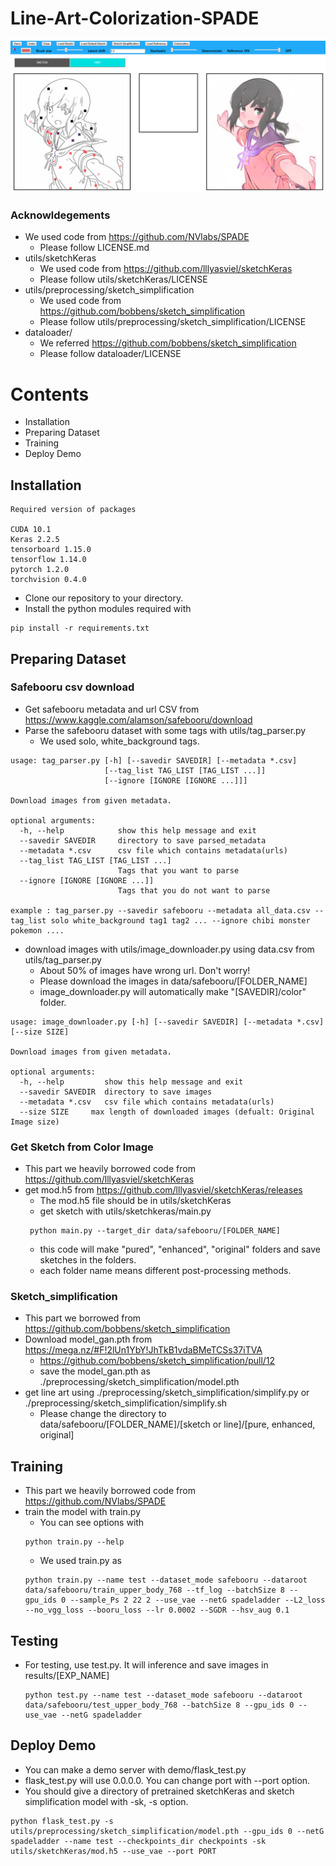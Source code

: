 # Line-Art-Colorization-SPADE
![teaser](md/demo.png)
### Acknowldegements
- We used code from https://github.com/NVlabs/SPADE
  - Please follow LICENSE.md
- utils/sketchKeras
  - We used code from https://github.com/lllyasviel/sketchKeras
  - Please follow utils/sketchKeras/LICENSE
- utils/preprocessing/sketch_simplification
  - We used code from https://github.com/bobbens/sketch_simplification
  - Please follow utils/preprocessing/sketch_simplification/LICENSE
- dataloader/
  - We referred https://github.com/bobbens/sketch_simplification
  - Please follow dataloader/LICENSE
# Contents
- Installation
- Preparing Dataset
- Training
- Deploy Demo
## Installation
```
Required version of packages

CUDA 10.1
Keras 2.2.5
tensorboard 1.15.0
tensorflow 1.14.0
pytorch 1.2.0
torchvision 0.4.0
```
- Clone our repository to your directory.
- Install the python modules required with
```
pip install -r requirements.txt
```
## Preparing Dataset
### Safebooru csv download
- Get safebooru metadata and url CSV from https://www.kaggle.com/alamson/safebooru/download
- Parse the safebooru dataset with some tags with utils/tag_parser.py
  - We used solo, white_background tags.
```
usage: tag_parser.py [-h] [--savedir SAVEDIR] [--metadata *.csv]
                     [--tag_list TAG_LIST [TAG_LIST ...]]
                     [--ignore [IGNORE [IGNORE ...]]]

Download images from given metadata.

optional arguments:
  -h, --help            show this help message and exit
  --savedir SAVEDIR     directory to save parsed_metadata
  --metadata *.csv      csv file which contains metadata(urls)
  --tag_list TAG_LIST [TAG_LIST ...]
                        Tags that you want to parse
  --ignore [IGNORE [IGNORE ...]]
                        Tags that you do not want to parse

example : tag_parser.py --savedir safebooru --metadata all_data.csv --tag_list solo white_background tag1 tag2 ... --ignore chibi monster pokemon ....
```
- download images with utils/image_downloader.py using data.csv from utils/tag_parser.py
  - About 50% of images have wrong url. Don't worry!
  - Please download the images in data/safebooru/[FOLDER_NAME]
  - image_downloader.py will automatically make "[SAVEDIR]/color" folder.
```
usage: image_downloader.py [-h] [--savedir SAVEDIR] [--metadata *.csv] [--size SIZE]

Download images from given metadata.

optional arguments:
  -h, --help         show this help message and exit
  --savedir SAVEDIR  directory to save images
  --metadata *.csv   csv file which contains metadata(urls)
  --size SIZE     max length of downloaded images (defualt: Original Image size)
```
### Get Sketch from Color Image
- This part we heavily borrowed code from https://github.com/lllyasviel/sketchKeras
- get mod.h5 from https://github.com/lllyasviel/sketchKeras/releases
  - The mod.h5 file should be in utils/sketchKeras
  - get sketch with utils/sketchkeras/main.py
  ```
   python main.py --target_dir data/safebooru/[FOLDER_NAME]
  ```
  - this code will make "pured", "enhanced", "original" folders and save sketches in the folders.
  - each folder name means different post-processing methods.

### Sketch_simplification
- This part we borrowed from https://github.com/bobbens/sketch_simplification
- Download model_gan.pth from https://mega.nz/#F!2lUn1YbY!JhTkB1vdaBMeTCSs37iTVA
  - https://github.com/bobbens/sketch_simplification/pull/12
  - save the model_gan.pth as ./preprocessing/sketch_simplification/model.pth
- get line art using ./preprocessing/sketch_simplification/simplify.py or ./preprocessing/sketch_simplification/simplify.sh
  - Please change the directory to data/safebooru/[FOLDER_NAME]/[sketch or line]/[pure, enhanced, original]
## Training
- This part we heavily borrowed code from https://github.com/NVlabs/SPADE
- train the model with train.py
  - You can see options with
  ```
  python train.py --help
  ```
  - We used train.py as
  ```
  python train.py --name test --dataset_mode safebooru --dataroot data/safebooru/train_upper_body_768 --tf_log --batchSize 8 --gpu_ids 0 --sample_Ps 2 22 2 --use_vae --netG spadeladder --L2_loss --no_vgg_loss --booru_loss --lr 0.0002 --SGDR --hsv_aug 0.1
  ```
## Testing
- For testing, use test.py. It will inference and save images in results/[EXP_NAME]
  ```
  python test.py --name test --dataset_mode safebooru --dataroot data/safebooru/test_upper_body_768 --batchSize 8 --gpu_ids 0 --use_vae --netG spadeladder
  ```
## Deploy Demo
- You can make a demo server with demo/flask_test.py
- flask_test.py will use 0.0.0.0. You can change port with --port option.
- You should give a directory of pretrained sketchKeras and sketch simplification model with -sk, -s option.
```
python flask_test.py -s utils/preprocessing/sketch_simplification/model.pth --gpu_ids 0 --netG spadeladder --name test --checkpoints_dir checkpoints -sk utils/sketchKeras/mod.h5 --use_vae --port PORT
```
